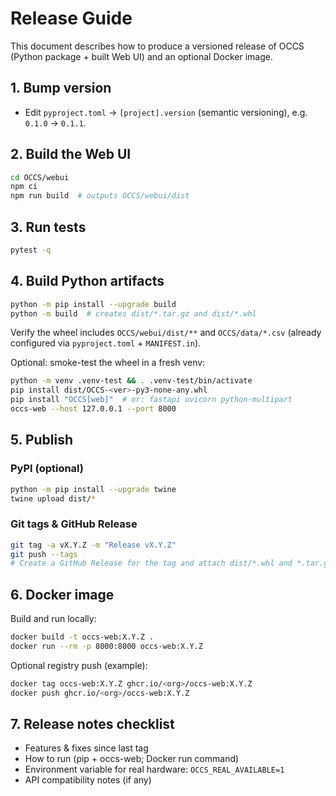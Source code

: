 # Release Guide

This document describes how to produce a versioned release of OCCS (Python package + built Web UI) and an optional Docker image.

## 1. Bump version

- Edit `pyproject.toml` → `[project].version` (semantic versioning), e.g. `0.1.0` → `0.1.1`.

## 2. Build the Web UI

```bash
cd OCCS/webui
npm ci
npm run build  # outputs OCCS/webui/dist
```

## 3. Run tests

```bash
pytest -q
```

## 4. Build Python artifacts

```bash
python -m pip install --upgrade build
python -m build  # creates dist/*.tar.gz and dist/*.whl
```

Verify the wheel includes `OCCS/webui/dist/**` and `OCCS/data/*.csv` (already configured via `pyproject.toml` + `MANIFEST.in`).

Optional: smoke-test the wheel in a fresh venv:

```bash
python -m venv .venv-test && . .venv-test/bin/activate
pip install dist/OCCS-<ver>-py3-none-any.whl
pip install "OCCS[web]"  # or: fastapi uvicorn python-multipart
occs-web --host 127.0.0.1 --port 8000
```

## 5. Publish

### PyPI (optional)

```bash
python -m pip install --upgrade twine
twine upload dist/*
```

### Git tags & GitHub Release

```bash
git tag -a vX.Y.Z -m "Release vX.Y.Z"
git push --tags
# Create a GitHub Release for the tag and attach dist/*.whl and *.tar.gz
```

## 6. Docker image

Build and run locally:

```bash
docker build -t occs-web:X.Y.Z .
docker run --rm -p 8000:8000 occs-web:X.Y.Z
```

Optional registry push (example):

```bash
docker tag occs-web:X.Y.Z ghcr.io/<org>/occs-web:X.Y.Z
docker push ghcr.io/<org>/occs-web:X.Y.Z
```

## 7. Release notes checklist

- Features & fixes since last tag
- How to run (pip + occs-web; Docker run command)
- Environment variable for real hardware: `OCCS_REAL_AVAILABLE=1`
- API compatibility notes (if any)
